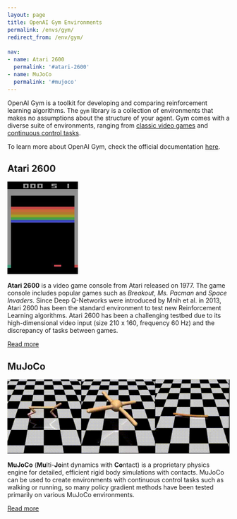 ```yaml
---
layout: page
title: OpenAI Gym Environments
permalink: /envs/gym/
redirect_from: /env/gym/

nav:
- name: Atari 2600
  permalink: '#atari-2600'
- name: MuJoCo
  permalink: '#mujoco'
---
```


OpenAI Gym is a toolkit for developing and comparing reinforcement learning algorithms. The `gym` library is  a collection of environments that makes no assumptions about the structure of your agent. Gym comes with a diverse suite of environments, ranging from [classic video games](#atari-2600) and [continuous control tasks](#mujoco).

To learn more about OpenAI Gym, check the official documentation [here](https://gym.openai.com/docs/).



## Atari 2600

![](/assets/_pages/envs/gym/atari/breakout/breakout.gif)

**Atari 2600** is a video game console from Atari released on 1977. The game console includes popular games such as *Breakout*, *Ms. Pacman* and *Space Invaders*. Since Deep Q-Networks were introduced by Mnih et al. in 2013, Atari 2600 has been the standard environment to test new Reinforcement Learning algorithms. Atari 2600 has been a challenging testbed due to its high-dimensional video input (size 210 x 160, frequency 60 Hz) and the discrepancy of tasks between games.

<a class="mdl-button mdl-js-button mdl-button--raised mdl-js-ripple-effect mdl-button--colored" href="/envs/gym/atari">
Read more
</a>



## MuJoCo

![](/assets/_pages/envs/gym/mujoco.gif)

**MuJoCo** (**Mu**lti-**Jo**int dynamics with **Co**ntact) is a proprietary physics engine for detailed, efficient rigid body simulations with contacts. MuJoCo can be used to create environments with continuous control tasks such as walking or running, so many policy gradient methods have been tested primarily on various MuJoCo environments.

<a class="mdl-button mdl-js-button mdl-button--raised mdl-js-ripple-effect mdl-button--colored" href="/envs/gym/mujoco">
Read more
</a>

